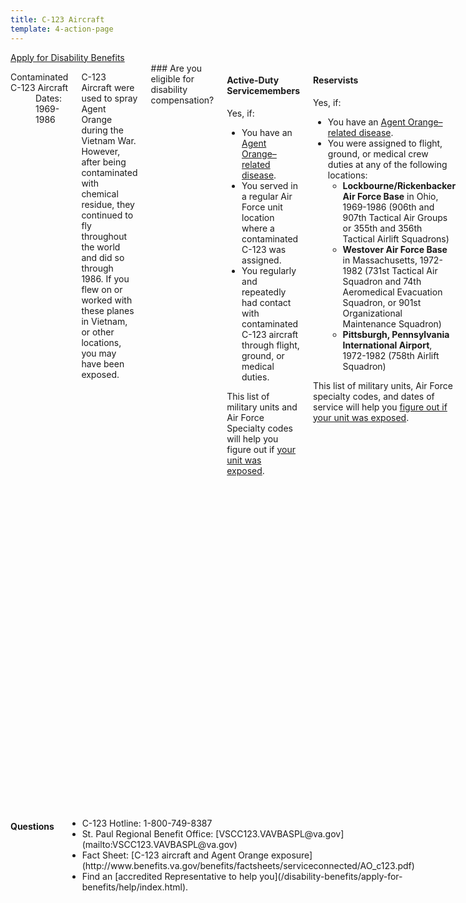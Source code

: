 ```yaml
---
title: C-123 Aircraft
template: 4-action-page
---
```


<div class="main" role="main" markdown="0">

<div class="action-bar">
  <div class="row">
    <div class="small-12 columns">
      <a class="usa-button-primary" href="/disability-benefits/apply-for-benefits/">Apply for Disability Benefits</a>
    </div>
  </div>
</div>

<div class="section one" markdown="0">
<div class="primary" markdown="0">
<div class="row" markdown="0">
<div class="small-12 medium-8 columns" markdown="0">

<dl class="panel-list plain">
<dt>Contaminated C-123 Aircraft</dt>
<dd>Dates: 1969-1986</dd>
</dl>

<p>C-123 Aircraft were used to spray Agent Orange during the Vietnam War. However, after being contaminated with chemical residue, they continued to fly throughout the world and did so through 1986. If you flew on or worked with these planes in Vietnam, or other locations, you may have been exposed.</p>

<div markdown="1">
### Are you eligible for disability compensation?
</div>


<div class="call-out" markdown="1">

#### Active-Duty Servicemembers

Yes, if:

- You have an [Agent Orange–related disease](/disability-benefits/conditions/exposure-to-hazardous-materials/agent-orange/diseases/).
- You served in a regular Air Force unit location where a contaminated C-123 was assigned.
- You regularly and repeatedly had contact with contaminated C-123 aircraft through flight, ground, or medical duties.

This list of military units and Air Force Specialty codes will help you figure out if [your unit was exposed](http://www.benefits.va.gov/compensation/docs/AO_C123_AFSpecialityCodesUnits.pdf).

</div>

<div class="call-out" markdown="1">

#### Reservists

Yes, if:

- You have an [Agent Orange–related disease](/disability-benefits/conditions/exposure-to-hazardous-materials/agent-orange/diseases/).
- You were assigned to flight, ground, or medical crew duties at any of the following locations:
  - **Lockbourne/Rickenbacker Air Force Base** in Ohio, 1969-1986 (906th and 907th Tactical Air Groups or 355th and 356th Tactical Airlift Squadrons)
  - **Westover Air Force Base** in Massachusetts, 1972-1982 (731st Tactical Air Squadron and 74th Aeromedical Evacuation Squadron, or 901st Organizational Maintenance Squadron)
  - **Pittsburgh, Pennsylvania International Airport**, 1972-1982 (758th Airlift Squadron)


This list of military units, Air Force specialty codes, and dates of service will help you [figure out if your unit was exposed](http://www.benefits.va.gov/compensation/docs/AO_C123_AFSpecialityCodesUnits.pdf).

</div>

<div markdown="1">

---------------------------------------------

#### How to Apply for Benefits Online

This is the fastest way to file a claim and receive your decision:

</div>


<ol class="process" markdown="0">
<li class="step one wow fadeIn animated" markdown="1">

[Go to eBenefits](https://www.ebenefits.va.gov/ebenefits/homepage)

</li>

<li class="step two wow fadeIn animated" markdown="1">

Select a Disability Benefit

</li>

<li class="step three wow fadeIn animated" markdown="1">

After you select a disability in your eBenefits form, make sure you type C-123 next to the disability in the text box.

</li>

<li class="step last four wow fadeIn animated animated" markdown="0">

<p>If you have any of the following material, upload it with your online application:</p>

<div class="call-out">

<ul>
  <li>Discharge, separation papers (DD214 or equivalent)</li>
  <li>USAF Form 2096 (unit where assigned at the time of the training action)</li>
  <li>USAF Form 5 (aircraft flight duties)</li>
  <li>USAF Form 781 (aircraft maintenance duties)</li>
  <li>Dependency records (marriage certificate and children's birth certificates)</li>
  <li>Medical evidence (doctor and hospital reports)</li>
</ul>

</div>

</li>
</ol>

<div markdown="1">

---------------------------------------------

#### How to Apply for Benefits by Mail or Fax

</div>


<ol class="process" markdown="0">
<li class="step one wow fadeIn animated" markdown="1">

File by mail by printing out and filling in this form: [VA Form 21-526EZ](http://www.vba.va.gov/pubs/forms/VBA-21-526EZ-ARE.pdf)

</li>

<li class="step two wow fadeIn animated" markdown="0">

<p>Make sure you include each C-123-related disability in Section I, Block 11 on the form, and submit copies of any of the material noted above—if you have it—with your paper claim.</p>

<div class="call-out">

<ul>
  <li>Discharge or separation papers (DD214 or equivalent)</li>
  <li>USAF Form 2096 (unit where assigned at the time of the training action)</li>
  <li>USAF Form 5 (aircraft flight duties)</li>
  <li>USAF Form 781 (aircraft maintenance duties)</li>
  <li>Dependency records (marriage certificate and children’s birth certificates)</li>
  <li>Medical evidence (doctor and hospital reports)</li>
</ul>

</div>

</li>

<li class="step three last wow fadeIn animated animated" markdown="0">

<p>Mail claims to:</p>
<p>Department of Veterans Affairs Claims Intake Center</p>
<p>Attention: C123 Claims<br />
PO Box 5088<br />
Janesville, WI<br />
53547-5088</p>

<p>Fax claims to:<br />
<span class="tel">608-373-6694</span></p>

</li>

</ol>

</div>

<div class="small-12 medium-4 columns" markdown="0">

<h4 class="highlight">Questions</h4>

<ul class="plain" markdown="0">

<li markdown="0">
C-123 Hotline:
<span class="tel">1-800-749-8387</span>
</li>

<li markdown="1">
St. Paul Regional Benefit Office:
[VSCC123.VAVBASPL@va.gov](mailto:VSCC123.VAVBASPL@va.gov)
</li>

<li markdown="1">
Fact Sheet:
[C-123 aircraft and Agent Orange exposure](http://www.benefits.va.gov/benefits/factsheets/serviceconnected/AO_c123.pdf)
</li>

<li markdown="1">
Find an [accredited Representative to help you](/disability-benefits/apply-for-benefits/help/index.html).
</li>

</ul>
</div>
</div>
</div>
</div>
</div>
